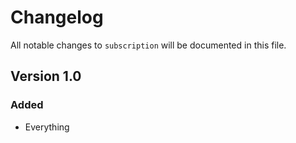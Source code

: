 # Changelog

All notable changes to `subscription` will be documented in this file.

## Version 1.0

### Added
- Everything
